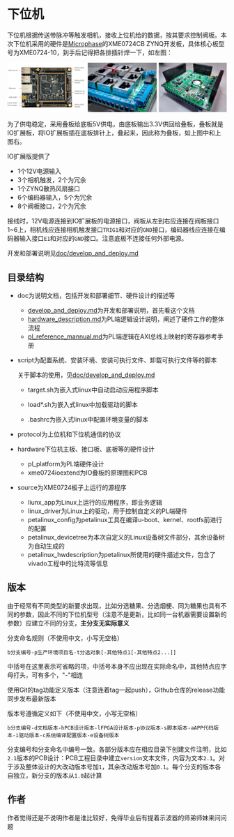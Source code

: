 # 下位机

下位机根据传送带脉冲等触发相机，接收上位机给的数据，按其要求控制阀板。本次下位机采用的硬件是[Microphase](https://www.microphase.cn/)的XME0724CB ZYNQ开发板，具体核心板型号为XME0724-10，到手后记得把各排插针焊一下，如左图：

![1](README.assets/1.jpg)

为了供电稳定，采用叠板给底板5V供电，由底板输出3.3V供回给叠板，叠板就是IO扩展板，将IO扩展板插在底板排针上，叠起来，因此称为叠板，如上图中和上图右。

IO扩展版提供了

- 1个12V电源输入
- 3个相机触发，2个为冗余
- 1个ZYNQ散热风扇接口 
- 6个编码器输入，5个为冗余
- 8个阀板接口，2个为冗余

接线时，12V电源连接到IO扩展板的电源接口，阀板从左到右应连接在阀板接口1~6上，相机线应连接相机触发接口`TRIG1`和对应的`GND`接口，编码器线应连接在编码器输入接口`E1`和对应的`GND`接口。注意底板不连接任何外部电源。

开发和部署说明见[doc/develop_and_deploy.md](doc/develop_and_deploy.md)

## 目录结构

- doc为说明文档，包括开发和部署细节、硬件设计的描述等

  - [develop_and_deploy.md](doc/develop_and_deploy.md)为开发和部署说明，首先看这个文档
  - [hardware_description.md](doc/hardware_description.md)为PL端逻辑设计说明，阐述了硬件工作的整体流程
  - [pl_reference_mannual.md](doc/pl_reference_mannual.md)为PL端逻辑在AXI总线上映射的寄存器参考手册

- script为配置系统、安装环境、安装可执行文件、卸载可执行文件等的脚本

  关于脚本的使用，见[doc/develop_and_deploy.md](doc/develop_and_deploy.md)

  - target.sh为嵌入式linux中自动启动应用程序脚本

  - load\*.sh为嵌入式linux中加载驱动的脚本
  - .bashrc为嵌入式linux中配置环境变量的脚本

- protocol为上位机和下位机通信的协议

- hardware下位机主板、接口板、底板等的硬件设计

  - pl_platform为PL端硬件设计
  - xme0724ioextend为IO叠板的原理图和PCB

- source为XME0724板子上运行的源程序

  - liunx_app为Linux上运行的应用程序，即业务逻辑
  - linux_driver为Linux上的驱动，用于控制自定义的PL端硬件
  - petalinux_config为petalinux工具在编译u-boot、kernel、rootfs前进行的配置
  - petalinux_devicetree为本次自定义的Linux设备树文件部分，其余设备树为自动生成的
  - petalinux_hwdescription为petalinux所使用的硬件描述文件，包含了vivado工程中的比特流等信息

## 版本

由于经常有不同类型的新要求出现，比如分选糖果、分选烟梗、同为糖果也具有不同的参数，因此不同的下位机型号（注意不是更新，比如同一台机器需要设置新的参数）应建立不同的分支，**主分支无实际意义**

分支命名规则（不使用中文，小写无空格）

```shell
b分支编号-p生产环境项目名-t分选对象[-其他特点1[-其他特点2...]]
```

中括号在这里表示可省略的项，中括号本身不应出现在实际命名中，其他特点应字母打头，可有多个，"-"相连

使用Git的tag功能定义版本（注意连着tag一起push），Github仓库的release功能同步发布最新版本

版本号遵循定义如下（不使用中文，小写无空格）

```shell
b分支编号-d文档版本-hPCB设计版本-lFPGA设计版本-p协议版本-s脚本版本-aAPP代码版本-i驱动版本-c系统编译配置版本-e设备树版本
```

分支编号和分支命名中编号一致。各部分版本应在相应目录下创建文件注明，比如`2.1`版本的PCB设计：PCB工程目录中建立`version`文本文件，内容为文本`2.1`。对于涉及整体设计的大改动版本号加`1`，其余改动版本号加`0.1`。每个分支的版本各自独立，新分支的版本从`1.0`起计算

##  作者

作者觉得还是不说明作者是谁比较好，免得毕业后有提着示波器的师弟师妹来问问题